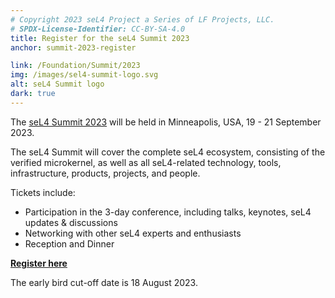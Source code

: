 ```yaml
---
# Copyright 2023 seL4 Project a Series of LF Projects, LLC.
# SPDX-License-Identifier: CC-BY-SA-4.0
title: Register for the seL4 Summit 2023
anchor: summit-2023-register

link: /Foundation/Summit/2023
img: /images/sel4-summit-logo.svg
alt: seL4 Summit logo
dark: true
---
```


The [seL4 Summit 2023](../Foundation/Summit/2023) will be held in Minneapolis,
USA, 19 - 21 September 2023.

The seL4 Summit will cover the complete seL4 ecosystem, consisting of the
verified microkernel, as well as all seL4-related technology, tools,
infrastructure, products, projects, and people.

Tickets include:

- Participation in the 3-day conference, including talks, keynotes, seL4 updates & discussions
- Networking with other seL4 experts and enthusiasts
- Reception and Dinner

**[Register here](https://events.linuxfoundation.org/sel4-summit/)**

The early bird cut-off date is 18 August 2023.
